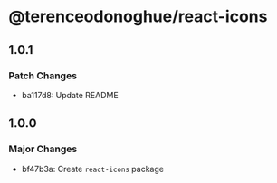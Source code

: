 # @terenceodonoghue/react-icons

## 1.0.1

### Patch Changes

- ba117d8: Update README

## 1.0.0

### Major Changes

- bf47b3a: Create `react-icons` package
